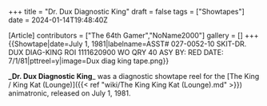 +++
title = "Dr. Dux Diagnostic King"
draft = false
tags = ["Showtapes"]
date = 2024-01-14T19:48:40Z

[Article]
contributors = ["The 64th Gamer","NoName2000"]
gallery = []
+++
{{Showtape|date=July 1, 1981|labelname=ASST# 027-0052-10
SKIT-DR. DUX DIAG-KING
ROI 1111620900 WO QRY 40
ASY BY: RED DATE: 7/1/81|pttreel=y|image=Dux diag king tape.png}}

**_Dr. Dux Diagnostic King**_ was a diagnostic showtape reel for the [The King / King Kat (Lounge)]({{< ref "wiki/The King  King Kat (Lounge).md" >}}) animatronic, released on July 1, 1981.


